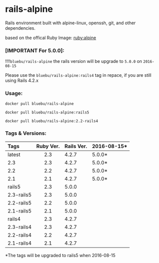# rails-alpine

Rails environment built with alpine-linux, openssh, git, and other dependencies.

based on the offical Ruby Image: [ruby:alpine](https://hub.docker.com/_/ruby)

### [IMPORTANT For 5.0.0]: 

!!!!`bluebu/rails-alpine` the rails version will be upgrade to `5.0.0` on `2016-08-15` 

 Please use the `bluebu/rails-alpine:rails4` tag in repace,  if you are still using Rails 4.2.x 


### Usage:

~~~
docker pull bluebu/rails-alpine

docker pull bluebu/rails-alpine:rails5

docker pull bluebu/rails-alpine:2.2-rails4
~~~

### Tags & Versions:
 
| Tags            | Ruby Ver.     | Rails Ver.    | 2016-08-15*   |
| :-------------  |:-------------:| ------------- | ------------- |
| latest          | 2.3           | 4.2.7         | 5.0.0*        |
| 2.3             | 2.3           | 4.2.7         | 5.0.0*        |
| 2.2             | 2.2           | 4.2.7         | 5.0.0*        |
| 2.1             | 2.1           | 4.2.7         | 5.0.0*        |
| rails5          | 2.3           | 5.0.0         |               |
| 2.3-rails5      | 2.3           | 5.0.0         |               |
| 2.2-rails5      | 2.2           | 5.0.0         |               |
| 2.1-rails5      | 2.1           | 5.0.0         |               |
| rails4          | 2.3           | 4.2.7         |               |
| 2.3-rails4      | 2.3           | 4.2.7         |               |
| 2.2-rails4      | 2.2           | 4.2.7         |               |
| 2.1-rails4      | 2.1           | 4.2.7         |               |

*The tags will be upgraded to rails5 when 2016-08-15
